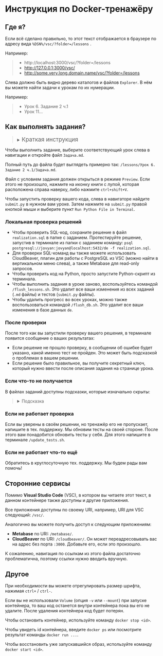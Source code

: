 # Инструкция по Docker-тренажёру

## Где я?

Если всё сделано правильно, то этот текст отображается в браузере по адресу вида `%DSN%/vsc/?folder=/lessons` .

Например:
> - http://localhost:3000/vsc/?folder=/lessons
> - http://127.0.0.1:3000/vsc/
> - http://some.very.long.domain.name/vsc/?folder=/lessons

Слева должно быть видно дерево каталогов и файлов `Explorer`. В нём вы можете найти задачи к урокам по их нумерации.

Например:
> - Урок 6. Задание 2 ч.1
> - Урок 11...


## Как выполнять задания?

> <details>
> <summary><span style="font-size: 14pt;">Краткая инструкция</summary>
>
> 0. Откройте урок `X`.
> 1. Выполните задание в файле `Задача.md`.
> 2. Запустите в терминале тесты в файле `submit.py`.
> 3. Получите результаты тестов в терминале.
> 4. Если ваш код правильный, то в результате вы получите секретный ключ. Скопируйте этот ключ и введите на платформе.
> 5. Если что-то пошло не так, то попробуйте выполнить задание снова. Вы можете воспользоваться подсказками.
> </details>

Чтобы выполнить задание, выберите соответствующий урок слева в навигации и откройте файл `Задача.md`.

Полный путь до файла будет выглядеть примерно так: `/lessons/Урок 6. Задание 2 ч.1/Задача.md`.

Файл с условием задания должен открыться в режиме `Preview`. Если этого не произошло, нажмите на иконку книги с лупой, которая расположена справа наверху, либо нажмите `ctrl+shift+V`.

Чтобы запустить проверку вашего кода, слева в навигаторе найдите `submit.py` в нужном вам уроке. Затем нажмите на `submit.py` правой кнопкой мыши и выберите пункт `Run Python File in Terminal`.

### Локальная проверка решений
- Чтобы проверить SQL-код, сохраните решение в файл `realization.sql` в папке с заданием. Протестируйте решение, запустив в терминале из папки с заданием команду: `psql postgresql://jovyan:jovyan@localhost:5432/de -f realization.sql`.
- Для проверки SQL-команд вы также можете использовать CloudBeaver, плагин для работы с PostgreSQL из VSC (можно найти в вертикальном меню слева), а также Metabase для read-only запросов.
- Чтобы проверить код на Python, просто запустите Python-скрипт из терминала.
- Чтобы выполнить задания в уроке заново, воспользуйтесь командой `/flush_lessons.sh`. Это удалит все ваши изменения из всех заданий (`.md` файлы) и тестов (`submit.py` файлы).
- Чтобы удалить прогресс во всех уроках, можно также воспользоваться командой `/flush_db.sh`. Это удалит все ваши изменения в базе данных `de`.

### После проверки

После того как вы запустили проверку вашего решения, в терминале появится сообщение о ваших результатах:
- Если решение не прошло проверку, в сообщении об ошибке будет указано, какой именно тест не пройден. Это может быть подсказкой о проблемах в вашем решении.
- Если решение было правильное, вы получите секретный ключ, который нужно ввести после описания задания на странице урока. 

### Если что-то не получается

В файлах заданий доступны подсказки, которые изначально скрыты:

> <details>
> <summary>Подсказка</summary>
> Скрытый текст!
> </details>

### Если не работает проверка

Если вы уверены в своём решении, но тренажёр его не пропускает, напишите в тех. поддержку. Мы обновим тесты на своей стороне. После этого вам понадобится обновить тесты у себя. Для этого напишите в терминале `/update_tests.sh`.

### Если не работает что-то ещё

Обратитесь в круглосуточную тех. поддержку. Мы будем рады вам помочь!

## Сторонние сервисы

Помимо __Visual Studio Code__ (VSC), в котором вы читаете этот текст, в данном контейнере также доступны и другие приложения.

Все приложения доступны по своему URI, например, URI для VSC следующий: `/vsc/`.

Аналогично вы можете получить доступ к следующим приложениям:
- **Metabase** по URI: `/metabase/`.
- **CloudBeaver** по URI: `/cloudbeaver/`. Он может переадресовывать вас на адрес без порта `:3000`. Добавьте его, если это произошло.

К сожалению, навигация по ссылкам из этого файла достаточно проблематична, поэтому ссылки нужно вводить вручную.

## Другое

При необходимости вы можете отрегулировать размер шрифта, нажимая `ctrl+` / `ctrl-`.

Если вы не использовали `Volume` (опция `-v` или `--mount`) при запуске контейнера, то ваш код останется внутри контейнера пока вы его не удалите. После удаления контейнера код будет потерян.

Чтобы остановить контейнер, используйте команду `docker stop <id>`. 

Чтобы увидеть id контейнера, введите `docker ps` или посмотрите результат команды `docker run ...`.

Чтобы восстановить уже запускавшийся образ, используйте команду `docker start <id>`.